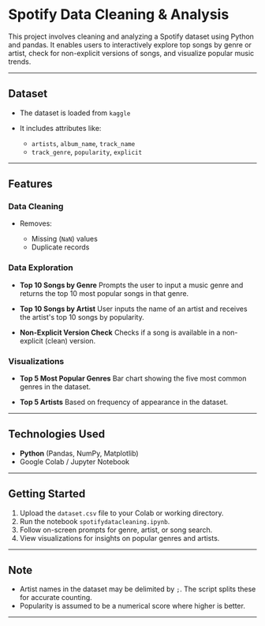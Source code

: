 # Spotify Data Cleaning & Analysis

This project involves cleaning and analyzing a Spotify dataset using Python and pandas. It enables users to interactively explore top songs by genre or artist, check for non-explicit versions of songs, and visualize popular music trends.

---

## Dataset

* The dataset is loaded from `kaggle`
* It includes attributes like:

  * `artists`, `album_name`, `track_name`
  * `track_genre`, `popularity`, `explicit`

---

## Features

### Data Cleaning

* Removes:

  * Missing (`NaN`) values
  * Duplicate records

###  Data Exploration

* **Top 10 Songs by Genre**
  Prompts the user to input a music genre and returns the top 10 most popular songs in that genre.

* **Top 10 Songs by Artist**
  User inputs the name of an artist and receives the artist's top 10 songs by popularity.

* **Non-Explicit Version Check**
  Checks if a song is available in a non-explicit (clean) version.

###  Visualizations

* **Top 5 Most Popular Genres**
  Bar chart showing the five most common genres in the dataset.

* **Top 5 Artists**
  Based on frequency of appearance in the dataset.

---

##  Technologies Used

* **Python** (Pandas, NumPy, Matplotlib)
* Google Colab / Jupyter Notebook

---

##  Getting Started

1. Upload the `dataset.csv` file to your Colab or working directory.
2. Run the notebook `spotifydatacleaning.ipynb`.
3. Follow on-screen prompts for genre, artist, or song search.
4. View visualizations for insights on popular genres and artists.

---

##  Note

* Artist names in the dataset may be delimited by `;`. The script splits these for accurate counting.
* Popularity is assumed to be a numerical score where higher is better.

---


